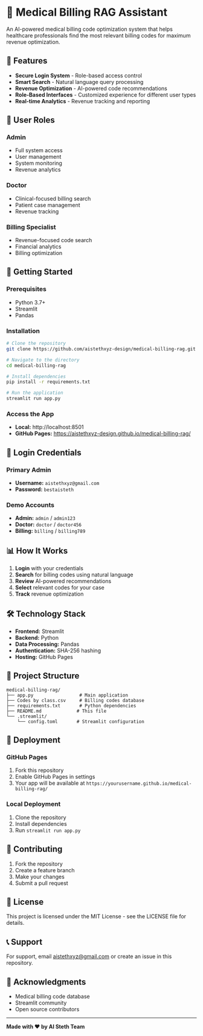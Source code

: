# 🏥 Medical Billing RAG Assistant

An AI-powered medical billing code optimization system that helps healthcare professionals find the most relevant billing codes for maximum revenue optimization.

## 🌟 Features

- **Secure Login System** - Role-based access control
- **Smart Search** - Natural language query processing
- **Revenue Optimization** - AI-powered code recommendations
- **Role-Based Interfaces** - Customized experience for different user types
- **Real-time Analytics** - Revenue tracking and reporting

## 👥 User Roles

### Admin
- Full system access
- User management
- System monitoring
- Revenue analytics

### Doctor
- Clinical-focused billing search
- Patient case management
- Revenue tracking

### Billing Specialist
- Revenue-focused code search
- Financial analytics
- Billing optimization

## 🚀 Getting Started

### Prerequisites
- Python 3.7+
- Streamlit
- Pandas

### Installation
```bash
# Clone the repository
git clone https://github.com/aistethxyz-design/medical-billing-rag.git

# Navigate to the directory
cd medical-billing-rag

# Install dependencies
pip install -r requirements.txt

# Run the application
streamlit run app.py
```

### Access the App
- **Local:** http://localhost:8501
- **GitHub Pages:** https://aistethxyz-design.github.io/medical-billing-rag/

## 🔐 Login Credentials

### Primary Admin
- **Username:** `aistethxyz@gmail.com`
- **Password:** `bestaisteth`

### Demo Accounts
- **Admin:** `admin` / `admin123`
- **Doctor:** `doctor` / `doctor456`
- **Billing:** `billing` / `billing789`

## 📊 How It Works

1. **Login** with your credentials
2. **Search** for billing codes using natural language
3. **Review** AI-powered recommendations
4. **Select** relevant codes for your case
5. **Track** revenue optimization

## 🛠️ Technology Stack

- **Frontend:** Streamlit
- **Backend:** Python
- **Data Processing:** Pandas
- **Authentication:** SHA-256 hashing
- **Hosting:** GitHub Pages

## 📁 Project Structure

```
medical-billing-rag/
├── app.py                 # Main application
├── Codes by class.csv     # Billing codes database
├── requirements.txt       # Python dependencies
├── README.md             # This file
└── .streamlit/
    └── config.toml       # Streamlit configuration
```

## 🚀 Deployment

### GitHub Pages
1. Fork this repository
2. Enable GitHub Pages in settings
3. Your app will be available at `https://yourusername.github.io/medical-billing-rag/`

### Local Deployment
1. Clone the repository
2. Install dependencies
3. Run `streamlit run app.py`

## 🤝 Contributing

1. Fork the repository
2. Create a feature branch
3. Make your changes
4. Submit a pull request

## 📄 License

This project is licensed under the MIT License - see the LICENSE file for details.

## 📞 Support

For support, email aistethxyz@gmail.com or create an issue in this repository.

## 🙏 Acknowledgments

- Medical billing code database
- Streamlit community
- Open source contributors

---

**Made with ❤️ by AI Steth Team**